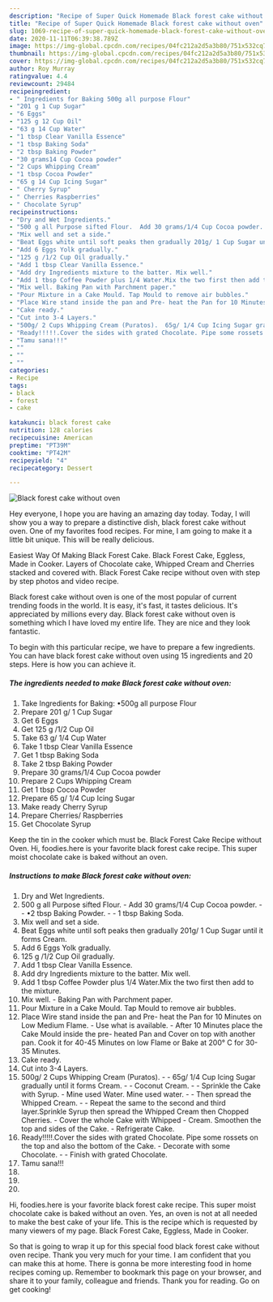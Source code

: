 ```yaml
---
description: "Recipe of Super Quick Homemade Black forest cake without oven"
title: "Recipe of Super Quick Homemade Black forest cake without oven"
slug: 1069-recipe-of-super-quick-homemade-black-forest-cake-without-oven
date: 2020-11-11T06:39:38.789Z
image: https://img-global.cpcdn.com/recipes/04fc212a2d5a3b80/751x532cq70/black-forest-cake-without-oven-recipe-main-photo.jpg
thumbnail: https://img-global.cpcdn.com/recipes/04fc212a2d5a3b80/751x532cq70/black-forest-cake-without-oven-recipe-main-photo.jpg
cover: https://img-global.cpcdn.com/recipes/04fc212a2d5a3b80/751x532cq70/black-forest-cake-without-oven-recipe-main-photo.jpg
author: Roy Murray
ratingvalue: 4.4
reviewcount: 29484
recipeingredient:
- " Ingredients for Baking 500g all purpose Flour"
- "201 g 1 Cup Sugar"
- "6 Eggs"
- "125 g 12 Cup Oil"
- "63 g 14 Cup Water"
- "1 tbsp Clear Vanilla Essence"
- "1 tbsp Baking Soda"
- "2 tbsp Baking Powder"
- "30 grams14 Cup Cocoa powder"
- "2 Cups Whipping Cream"
- "1 tbsp Cocoa Powder"
- "65 g 14 Cup Icing Sugar"
- " Cherry Syrup"
- " Cherries Raspberries"
- " Chocolate Syrup"
recipeinstructions:
- "Dry and Wet Ingredients."
- "500 g all Purpose sifted Flour.  Add 30 grams/1/4 Cup Cocoa powder.  •2 tbsp Baking Powder.  1 tbsp Baking Soda."
- "Mix well and set a side."
- "Beat Eggs white until soft peaks then gradually 201g/ 1 Cup Sugar until it forms Cream."
- "Add 6 Eggs Yolk gradually."
- "125 g /1/2 Cup Oil gradually."
- "Add 1 tbsp Clear Vanilla Essence."
- "Add dry Ingredients mixture to the batter. Mix well."
- "Add 1 tbsp Coffee Powder plus 1/4 Water.Mix the two first then add to the mixture."
- "Mix well. Baking Pan with Parchment paper."
- "Pour Mixture in a Cake Mould. Tap Mould to remove air bubbles."
- "Place Wire stand inside the pan and Pre- heat the Pan for 10 Minutes on Low Medium Flame. Use what is available.  After 10 Minutes place the Cake Mould inside the pre- heated Pan and Cover on top with another pan. Cook it for 40-45 Minutes on low Flame or Bake at 200° C for 30-35 Minutes."
- "Cake ready."
- "Cut into 3-4 Layers."
- "500g/ 2 Cups Whipping Cream (Puratos).  65g/ 1/4 Cup Icing Sugar gradually until it forms Cream.  Coconut Cream.  Sprinkle the Cake with Syrup. Mine used Water. Mine used water.   Then spread the Whipped Cream.  Repeat the same to the second and third layer.Sprinkle Syrup then spread the Whipped Cream then Chopped Cherries. Cover the whole Cake with Whipped  Cream. Smoothen the top and sides of the Cake. Refrigerate Cake."
- "Ready!!!!!.Cover the sides with grated Chocolate. Pipe some rossets on the top and also the bottom of the Cake. Decorate with some Chocolate.  Finish with grated Chocolate."
- "Tamu sana!!!"
- ""
- ""
- ""
categories:
- Recipe
tags:
- black
- forest
- cake

katakunci: black forest cake 
nutrition: 128 calories
recipecuisine: American
preptime: "PT39M"
cooktime: "PT42M"
recipeyield: "4"
recipecategory: Dessert

---
```



![Black forest cake without oven](https://img-global.cpcdn.com/recipes/04fc212a2d5a3b80/751x532cq70/black-forest-cake-without-oven-recipe-main-photo.jpg)

Hey everyone, I hope you are having an amazing day today. Today, I will show you a way to prepare a distinctive dish, black forest cake without oven. One of my favorites food recipes. For mine, I am going to make it a little bit unique. This will be really delicious.

Easiest Way Of Making Black Forest Cake. Black Forest Cake, Eggless, Made in Cooker. Layers of Chocolate cake, Whipped Cream and Cherries stacked and covered with. Black Forest Cake recipe without oven with step by step photos and video recipe.

Black forest cake without oven is one of the most popular of current trending foods in the world. It is easy, it's fast, it tastes delicious. It's appreciated by millions every day. Black forest cake without oven is something which I have loved my entire life. They are nice and they look fantastic.


To begin with this particular recipe, we have to prepare a few ingredients. You can have black forest cake without oven using 15 ingredients and 20 steps. Here is how you can achieve it.

<!--inarticleads1-->

##### The ingredients needed to make Black forest cake without oven:

1. Take  Ingredients for Baking: •500g all purpose Flour
1. Prepare 201 g/ 1 Cup Sugar
1. Get 6 Eggs
1. Get 125 g /1/2 Cup Oil
1. Take 63 g/ 1/4 Cup Water
1. Take 1 tbsp Clear Vanilla Essence
1. Get 1 tbsp Baking Soda
1. Take 2 tbsp Baking Powder
1. Prepare 30 grams/1/4 Cup Cocoa powder
1. Prepare 2 Cups Whipping Cream
1. Get 1 tbsp Cocoa Powder
1. Prepare 65 g/ 1/4 Cup Icing Sugar
1. Make ready  Cherry Syrup
1. Prepare  Cherries/ Raspberries
1. Get  Chocolate Syrup


Keep the tin in the cooker which must be. Black Forest Cake Recipe without Oven. Hi, foodies.here is your favorite black forest cake recipe. This super moist chocolate cake is baked without an oven. 

<!--inarticleads2-->

##### Instructions to make Black forest cake without oven:

1. Dry and Wet Ingredients.
1. 500 g all Purpose sifted Flour.  - Add 30 grams/1/4 Cup Cocoa powder. -  - •2 tbsp Baking Powder. -  - 1 tbsp Baking Soda.
1. Mix well and set a side.
1. Beat Eggs white until soft peaks then gradually 201g/ 1 Cup Sugar until it forms Cream.
1. Add 6 Eggs Yolk gradually.
1. 125 g /1/2 Cup Oil gradually.
1. Add 1 tbsp Clear Vanilla Essence.
1. Add dry Ingredients mixture to the batter. Mix well.
1. Add 1 tbsp Coffee Powder plus 1/4 Water.Mix the two first then add to the mixture.
1. Mix well. - Baking Pan with Parchment paper.
1. Pour Mixture in a Cake Mould. Tap Mould to remove air bubbles.
1. Place Wire stand inside the pan and Pre- heat the Pan for 10 Minutes on Low Medium Flame. - Use what is available. -  After 10 Minutes place the Cake Mould inside the pre- heated Pan and Cover on top with another pan. Cook it for 40-45 Minutes on low Flame or Bake at 200° C for 30-35 Minutes.
1. Cake ready.
1. Cut into 3-4 Layers.
1. 500g/ 2 Cups Whipping Cream (Puratos). -  - 65g/ 1/4 Cup Icing Sugar gradually until it forms Cream. -  - Coconut Cream. -  - Sprinkle the Cake with Syrup. - Mine used Water. Mine used water.  -  - Then spread the Whipped Cream. -  - Repeat the same to the second and third layer.Sprinkle Syrup then spread the Whipped Cream then Chopped Cherries. - Cover the whole Cake with Whipped -  Cream. Smoothen the top and sides of the Cake. - Refrigerate Cake.
1. Ready!!!!!.Cover the sides with grated Chocolate. Pipe some rossets on the top and also the bottom of the Cake. - Decorate with some Chocolate. -  - Finish with grated Chocolate.
1. Tamu sana!!!
1. 
1. 
1. 


Hi, foodies.here is your favorite black forest cake recipe. This super moist chocolate cake is baked without an oven. Yes, an oven is not at all needed to make the best cake of your life. This is the recipe which is requested by many viewers of my page. Black Forest Cake, Eggless, Made in Cooker. 

So that is going to wrap it up for this special food black forest cake without oven recipe. Thank you very much for your time. I am confident that you can make this at home. There is gonna be more interesting food in home recipes coming up. Remember to bookmark this page on your browser, and share it to your family, colleague and friends. Thank you for reading. Go on get cooking!

